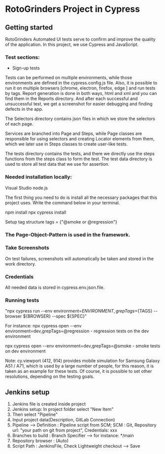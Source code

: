 # RotoGrinders Project in Cypress

## Getting started

RotoGrinders Automated UI tests serve to confirm and improve the quality of the application. In this project, we use Cypress and JavaScript.


### Test sections:
* Sign-up tests


Tests can be performed on multiple environments, while those environments are defined in the cypress.config.js file.
Also, it is possible to run it on multiple browsers [chrome, electron, firefox, edge ] and run tests by tags. Report generation is done in both ways, html and xml and you can find them in the Reports directory. And after each successful and unsuccessful test, we get a screenshot for easier debugging and finding defects in the app.

The Selectors directory contains json files in which we store the selectors of each page.

Services are branched into Page and Steps, while Page classes are responsible for using selectors and creating Locator elements from them, which we later use in Steps classes to create user-like tests.

The tests directory contains the tests, and there we directly use the steps functions from the steps class to form the test.
The test data directory is used to store all test data that we use for assertion.


### Needed installation locally:

Visual Studio
node.js

The first thing you need to do is install all the necessary packages that this project uses. Write the command below in your terminal.

npm install
npx cypress install


Setup tag structure
tags = {"@smoke or @regression"}


### The Page-Object-Pattern is used in the framework.

### Take Screenshots
On test failures, screenshots will automatically be taken and stored in the work directory.

### Credentials
All needed data is stored in cypress.env.json.file.


### Running tests

"npx cypress run --env environment=${ENVIRONMENT},grepTags=${TAGS} --browser ${BROWSER} --spec ${SPEC}"

For instance:
npx cypress open --env environment=dev,grepTags=@regression - regression tests on the dev environment

npx cypress open --env environment=dev,grepTags=@smoke - smoke tests on dev environment


Note: cy.viewport (412, 914) provides mobile simulation for Samsung Galaxy A51 / A71, which is used by a large number of people, for this reason, it is taken as an example for these tests. Of course, it is possible to set other resolutions, depending on the testing goals.


## Jenkins setup
 1. Jenkins file is created inside project
 2. Jenkins setup: In project folder select "New Item" 
 3. Then select "Pipeline"
 4. Input project data(Description, GitLab Connection)
 5. Pipeline --> Definition : Pipeline script from SCM; SCM : Git, Repository url: "your path on git from project", Credentials: xxx 
 6. Branches to build : Branch Specifier --> for instance: */main
 7. Repository browser : (Auto)
 8. Script Path : JenkinsFile, Check Lightweight checkout --> Save